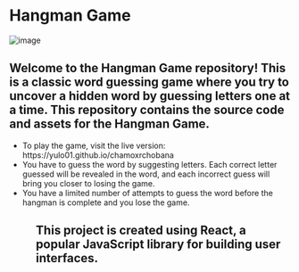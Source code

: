 # Hangman Game


![image](https://github.com/yulo01/chamoxrchobana/assets/93291077/3517ab90-ceb7-463e-8301-767f4381d647)

<h2>Welcome to the Hangman Game repository! This is a classic word guessing game where you try to uncover a hidden word by guessing letters one at a time. This repository contains the source code and assets for the Hangman Game.</h2>

<ul>
<li>To play the game, visit the live version: https://yulo01.github.io/chamoxrchobana  </li>
<li>You have to guess the word by suggesting letters. Each correct letter guessed will be revealed in the word, and each incorrect guess will bring you closer to losing the game.</li>
<li>You have a limited number of attempts to guess the word before the hangman is complete and you lose the game.</li>
  <ul>
<h2>This project is created using React, a popular JavaScript library for building user interfaces. </h2>

